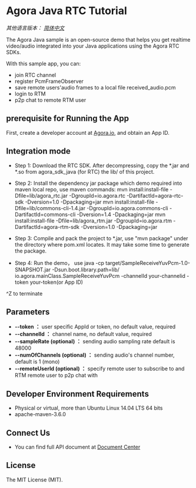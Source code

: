 # Agora Java RTC Tutorial

*其他语言版本： [简体中文](README.zh.md)*

The Agora Java sample is an open-source demo that helps you get realtime video/audio integrated into your Java applications using the Agora RTC SDKs.

With this sample app, you can:
- join RTC channel
- register PcmFrameObserver
- save remote users'audio frames to a local file received_audio.pcm
- login to RTM
- p2p chat to remote RTM user

## prerequisite for Running the App
First, create a developer account at [Agora.io](https://dashboard.agora.io/signin/), and obtain an App ID.

## Integration mode
- Step 1: Download the RTC SDK. After decompressing, copy the *.jar and *.so from agora_sdk_java (for RTC) the lib/ of this project.
- Step 2: Install the dependency jar package which demo required into maven local repo, use maven commands:
mvn install:install-file -Dfile=lib/agora_rtc.jar -DgroupId=io.agora.rtc  -DartifactId=agora-rtc-sdk -Dversion=1.0 -Dpackaging=jar
mvn install:install-file -Dfile=lib/commons-cli-1.4.jar -DgroupId=io.agora.commons-cli -DartifactId=commons-cli -Dversion=1.4 -Dpackaging=jar
mvn install:install-file -Dfile=lib/agora_rtm.jar -DgroupId=io.agora.rtm  -DartifactId=agora-rtm-sdk -Dversion=1.0 -Dpackaging=jar

- Step 3: Compile and pack the project to *.jar, use "mvn package" under the directory where pom.xml locates. It may take some time to generate the package.
- Step 4: Run the demo， use 
java -cp target/SampleReceiveYuvPcm-1.0-SNAPSHOT.jar -Dsun.boot.library.path=lib/ io.agora.mainClass.SampleReceiveYuvPcm -channelId your-channelid -token your-token(or App ID) 

^Z to terminate

## Parameters
* **--token ：** user specific AppId or token, no default value, required
* **--channelId ：** channel name, no default value, required
* **--sampleRate (optional) ：**  sending audio sampling rate default is 48000
* **--numOfChannels (optional) ：** sending audio's channel number, default is 1 (mono)
* **--remoteUserId (optional) ：** specify remote user to subscribe to and RTM remote user to p2p chat with

## Developer Environment Requirements
- Physical or virtual, more than Ubuntu Linux 14.04 LTS 64 bits
- apache-maven-3.6.0

## Connect Us
- You can find full API document at [Document Center](https://docs.agora.io/en/)

## License
The MIT License (MIT).
